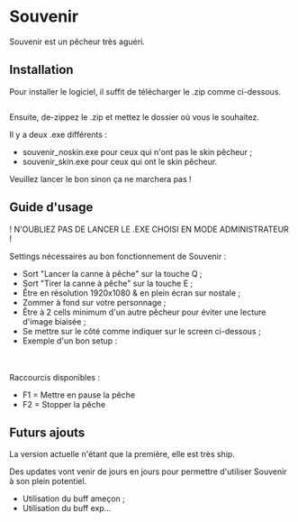 
# Souvenir

Souvenir est un pêcheur très aguéri.

## Installation

Pour installer le logiciel, il suffit de télécharger le .zip comme ci-dessous.

<a href="https://zupimages.net/viewer.php?id=21/28/cvam.png">
<img src="https://zupimages.net/up/21/28/cvam.png" alt="" /></a>



Ensuite, de-zippez le .zip et mettez le dossier où vous le souhaitez.

Il y a deux .exe différents :
- souvenir_noskin.exe pour ceux qui n'ont pas le skin pêcheur ;
- souvenir_skin.exe pour ceux qui ont le skin pêcheur.

Veuillez lancer le bon sinon ça ne marchera pas !

## Guide d'usage

! N'OUBLIEZ PAS DE LANCER LE .EXE CHOISI EN MODE ADMINISTRATEUR !

Settings nécessaires au bon fonctionnement de Souvenir :

- Sort "Lancer la canne à pêche" sur la touche Q ;
- Sort "Tirer la canne à pêche" sur la touche E ;
- Être en résolution 1920x1080 & en plein écran sur nostale ;
- Zommer à fond sur votre personnage ;
- Être à 2 cells minimum d'un autre pêcheur pour éviter une lecture d'image biaisée ;
- Se mettre sur le côté comme indiquer sur le screen ci-dessous ;
- Exemple d'un bon setup : <br/><br/>
<a href="https://zupimages.net/viewer.php?id=21/28/tsy1.jpg"><img src="https://zupimages.net/up/21/28/tsy1.jpg" alt="" /></a>

Raccourcis disponibles :
- F1 = Mettre en pause la pêche
- F2 = Stopper la pêche

## Futurs ajouts
La version actuelle n'étant que la première, elle est très ship.

Des updates vont venir de jours en jours pour permettre d'utiliser Souvenir à son plein potentiel.
- Utilisation du buff ameçon ;
- Utilisation du buff exp...
